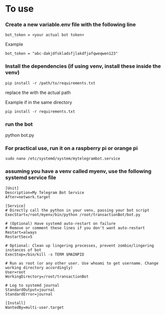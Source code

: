 # To use
### Create a new variable.env file with the following line
```
bot_token = <your actual bot token>
```
Example
```
bot_token = "abc-dakjdfskladsfjlakdfjafqweqwen123" 
```

### Install the dependencies (if using venv, install these inside the venv)
```
pip install -r /path/to/requirements.txt
```
replace the with the actual path

Example if in the same directory
```
pip install -r requirements.txt
```
### run the bot 
python bot.py

### For practical use, run it on a raspberry pi or orange pi
```
sudo nano /etc/systemd/system/mytelegrambot.service
```
### assuming you have a venv called myenv, use the following systemd service file

```
[Unit]
Description=My Telegram Bot Service
After=network.target

[Service]
# Directly call the python in your venv, passing your bot script
ExecStart=/root/myenv/bin/python /root/transactionBot/bot.py

# (Optional) Have systemd auto-restart on failure
# Remove or comment these lines if you don't want auto-restart
Restart=always
RestartSec=5

# Optional: Clean up lingering processes, prevent zombie/lingering instances of bot
ExecStop=/bin/kill -s TERM $MAINPID

# Run as root (or any other user. Use whoami to get username. Change working directory accordingly)
User=root
WorkingDirectory=/root/transactionBot

# Log to systemd journal
StandardOutput=journal
StandardError=journal

[Install]
WantedBy=multi-user.target
```
